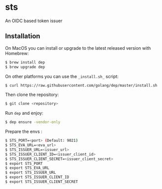 # sts

An OIDC based token issuer

## Installation

On MacOS you can install or upgrade to the latest released version with Homebrew:
```sh
$ brew install dep
$ brew upgrade dep
```

On other platforms you can use the `_install.sh_` script:

```sh
$ curl https://raw.githubusercontent.com/golang/dep/master/install.sh | sh
```

Then clone the repository:
```sh
$ git clone <repository>
```

Run `dep` and enjoy:
```sh
$ dep ensure -vendor-only
```

Prepare the envs :
```sh
$ STS_PORT=<port> (Default: 9021)
$ STS_EVA_URL=<eva_url>
$ STS_ISSUER_URL=<issuer_url>
$ STS_ISSUER_CLIENT_ID=<issuer_client_id>
$ STS_ISSUER_CLIENT_SECRET=<issuer_client_secret>
$ export STS_PORT
$ export STS_EVA_URL
$ export STS_ISSUER_URL
$ export STS_ISSUER_CLIENT_ID
$ export STS_ISSUER_CLIENT_SECRET
```
